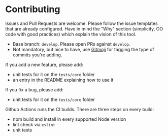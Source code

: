 # Contributing

Issues and Pull Requests are welcome. Please follow the issue templates that are already configured. Have in mind the "Why" section (simplicity, OO code with good practices) which explain the vision of this tool.

* Base branch: `develop`. Please open PRs against `develop`.
* Not mandatory, but nice to have, use [Gitmoji](https://gitmoji.carloscuesta.me) for tagging the type of commits you're adding.

If you add a new feature, please add:
* unit tests for it on the `tests/core` folder
* an entry in the README explaining how to use it

If you fix a bug, please add:
* unit tests for it on the `tests/core` folder

Github Actions runs the CI builds. There are three steps on every build:

* npm build and install in every supported Node version
* lint check via `eslint`
* unit tests
